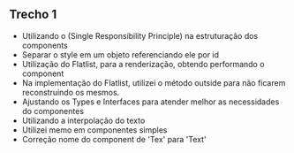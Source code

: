 ## Trecho 1

- Utilizando o (Single Responsibility Principle) na estruturação dos components
- Separar o style em um objeto referenciando ele por id
- Utilização do Flatlist, para a renderização, obtendo performando o component
- Na implementação do Flatlist, utilizei o método outside para não ficarem reconstruindo os mesmos.
- Ajustando os Types e Interfaces para atender melhor as necessidades do componentes
- Utilizando a interpolação do texto
- Utilizei memo em componentes simples
- Correção nome do component de 'Tex' para 'Text'